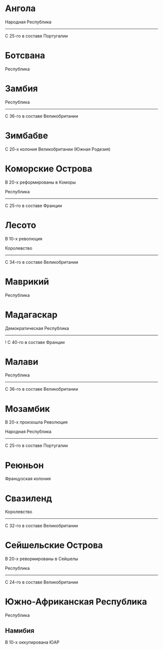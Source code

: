 # Ангола

Народная Республика

----

С 25-го в составе Португалии

# Ботсвана

Республика

# Замбия

Республика

----

С 36-го в составе Великобритании

# Зимбабве

С 20-х колония Великобритании (Южная Родезия)

# Коморские Острова

В 20-х реформированы в Коморы

Республика

----

С 25-го в составе Франции

# Лесото

В 10-х революция

Королевство

----

С 34-го в составе Великобритании

# Маврикий

Республика

# Мадагаскар

Демократическая Республика

----

! С 40-го в составе Франции

# Малави

Республика

----

С 36-го в составе Великобритании

# Мозамбик

В 20-х произошла Революция

Народная Республика

----

С 25-го в составе Португалии

# Реюньон

Французская колония

# Свазиленд

Королевство

----

С 32-го в составе Великобритании

# Сейшельские Острова

В 20-х ревормированы в Сейшелы

Республика

----

С 24-го в составе Великобритании

# Южно-Африканская Республика

Республика

## Намибия

В 10-х оккупирована ЮАР

